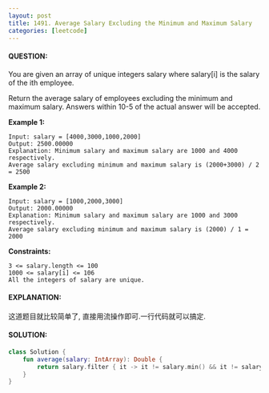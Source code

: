 ```yaml
---
layout: post
title: 1491. Average Salary Excluding the Minimum and Maximum Salary
categories: [leetcode]
---
```

#### QUESTION:
You are given an array of unique integers salary where salary[i] is the salary of the ith employee.

Return the average salary of employees excluding the minimum and maximum salary. Answers within 10-5 of the actual answer will be accepted.

 

__Example 1:__
```
Input: salary = [4000,3000,1000,2000]
Output: 2500.00000
Explanation: Minimum salary and maximum salary are 1000 and 4000 respectively.
Average salary excluding minimum and maximum salary is (2000+3000) / 2 = 2500
```
__Example 2:__
```
Input: salary = [1000,2000,3000]
Output: 2000.00000
Explanation: Minimum salary and maximum salary are 1000 and 3000 respectively.
Average salary excluding minimum and maximum salary is (2000) / 1 = 2000
```
 

__Constraints:__
```
3 <= salary.length <= 100
1000 <= salary[i] <= 106
All the integers of salary are unique.
```
#### EXPLANATION:

这道题目就比较简单了, 直接用流操作即可.一行代码就可以搞定.

#### SOLUTION:
```kotlin
class Solution {
    fun average(salary: IntArray): Double {
        return salary.filter { it -> it != salary.min() && it != salary.max() }.average()
    }
}
```
